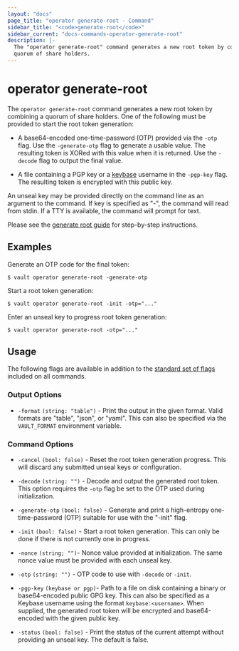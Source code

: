 ```yaml
---
layout: "docs"
page_title: "operator generate-root - Command"
sidebar_title: "<code>generate-root</code>"
sidebar_current: "docs-commands-operator-generate-root"
description: |-
  The "operator generate-root" command generates a new root token by combining a
  quorum of share holders.
---
```


# operator generate-root

The `operator generate-root` command generates a new root token by combining a
quorum of share holders. One of the following must be provided to start the root
token generation:

- A base64-encoded one-time-password (OTP) provided via the `-otp` flag. Use the
  `-generate-otp` flag to generate a usable value. The resulting token is XORed
  with this value when it is returned. Use the `-decode` flag to output the
  final value.

- A file containing a PGP key or a
  [keybase](/docs/concepts/pgp-gpg-keybase.html) username in the `-pgp-key`
  flag. The resulting token is encrypted with this public key.

An unseal key may be provided directly on the command line as an argument to the
command. If key is specified as "-", the command will read from stdin. If a TTY
is available, the command will prompt for text.

Please see the [generate root guide](/guides/operations/generate-root.html) for
step-by-step instructions.

## Examples

Generate an OTP code for the final token:

```text
$ vault operator generate-root -generate-otp
```

Start a root token generation:

```text
$ vault operator generate-root -init -otp="..."
```

Enter an unseal key to progress root token generation:

```text
$ vault operator generate-root -otp="..."
```


## Usage

The following flags are available in addition to the [standard set of
flags](/docs/commands/index.html) included on all commands.

### Output Options

- `-format` `(string: "table")` - Print the output in the given format. Valid
  formats are "table", "json", or "yaml". This can also be specified via the
  `VAULT_FORMAT` environment variable.

### Command Options

- `-cancel` `(bool: false)` - Reset the root token generation progress. This
  will discard any submitted unseal keys or configuration.

- `-decode` `(string: "")` - Decode and output the generated root token. This
  option requires the `-otp` flag be set to the OTP used during initialization.

- `-generate-otp` `(bool: false)` - Generate and print a high-entropy
  one-time-password (OTP) suitable for use with the "-init" flag.

- `-init` `(bool: false)` - Start a root token generation. This can only be done
  if there is not currently one in progress.

- `-nonce` `(string; "")`- Nonce value provided at initialization. The same
  nonce value must be provided with each unseal key.

- `-otp` `(string: "")` - OTP code to use with `-decode` or `-init`.

- `-pgp-key` `(keybase or pgp)`- Path to a file on disk containing a binary or
  base64-encoded public GPG key. This can also be specified as a Keybase
  username using the format `keybase:<username>`. When supplied, the generated
  root token will be encrypted and base64-encoded with the given public key.

- `-status` `(bool: false)` - Print the status of the current attempt without
  providing an unseal key. The default is false.
